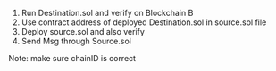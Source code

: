 1) Run Destination.sol and verify on Blockchain B
2) Use contract address of deployed Destination.sol in source.sol file
3) Deploy source.sol and also verify
4) Send Msg through Source.sol

Note: make sure chainID is correct
